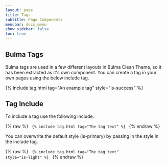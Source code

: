 ```yaml
---
layout: page
title: Tags
subtitle: Page Components
menubar: docs_menu
show_sidebar: false
toc: true
---
```


## Bulma Tags

Bulma tags are used in a few different layouts in Bulma Clean Theme, so it has been extracted as it's own component. You can create a tag in your own pages using the below include tag.

{% include tag.html tag="An example tag" style="is-success" %}

## Tag Include

To include a tag use the following include. 

{% raw %}
<code>
{% include tag.html tag="The tag text" %}
</code>
{% endraw %}

You can overwrite the default style (is-primary) by passing in the style in the include tag.

{% raw %}
<code>
{% include tag.html tag="The tag text" style="is-light" %}
</code>
{% endraw %}